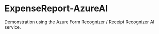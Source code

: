 # ExpenseReport-AzureAI
Demonstration using the Azure Form Recognizer / Receipt Recognizer AI service.
